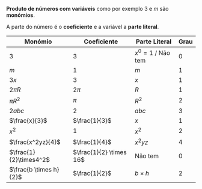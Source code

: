 **Produto de números com variáveis** como por exemplo $3$ e $m$ são **monómios**.

A parte do número é o **coeficiente** e a variável a **parte literal**.

| Monómio                | Coeficiente             | Parte Literal     | Grau |
| ---------------------- | ----------------------- | ----------------- | ---- |
| $3$                    | $3$                     | $x^0=1$ / Não tem | 0    |
| $m$                    | $1$                     | $m$               | 1    |
| $3x$                   | $3$                     | $x$               | 1    |
| $2\pi R$               | $2\pi$                  | $R$               | 1    |
| $\pi R^2$              | $\pi$                   | $R^2$             | 2    |
| $2abc$                 | $2$                     | $abc$             | 3    |
| $\frac{x}{3}$          | $\frac{1}{3}$           | $x$               | 1    |
| $x^2$                  | $1$                     | $x^2$             | 2    |
| $\frac{x^2yz}{4}$      | $\frac{1}{4}$           | $x^2yz$           | 4    |
| $\frac{1}{2}\times4^2$ | $\frac{1}{2} \times 16$ | Não tem           | $0$  |
| $\frac{b \times h}{2}$ | $\frac{1}{2}$           | $b \times h$      | 2    |

